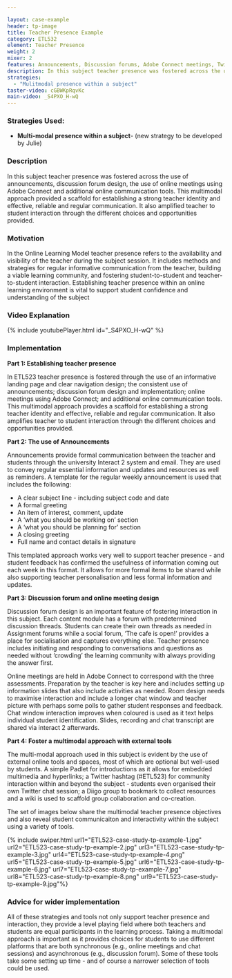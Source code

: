 ```yaml
---

layout: case-example
header: tp-image
title: Teacher Presence Example
category: ETL532
element: Teacher Presence
weight: 2
mixer: 2
features: Announcements, Discussion forums, Adobe Connect meetings, Twitter 
description: In this subject teacher presence was fostered across the use of announcements, discussion forum design, the use of online meetings using Adobe Connect and additional online communication tools.  This multimodal approach provided a scaffold for establishing a strong teacher identity and effective, reliable and regular communication. It also amplified teacher to student interaction through the different choices and opportunities provided.
strategies:
  - "Mulitmodal presence within a subject"
taster-video: cGBWKpRqvKc
main-video: _S4PXO_H-wQ
---
```


### Strategies Used:

- **Multi-modal presence within a subject**- (new strategy to be developed by Julie)

### Description

In this subject teacher presence was fostered across the use of announcements, discussion forum design, the use of online meetings using Adobe Connect and additional online communication tools. This multimodal approach provided a scaffold for establishing a strong teacher identity and effective, reliable and regular communication. It also amplified teacher to student interaction through the different choices and opportunities provided.

### Motivation

In the Online Learning Model teacher presence refers to the availability and visibility of the teacher during the subject session. It includes methods and strategies for regular informative communication from the teacher, building a viable learning community, and fostering student-to-student and teacher-to-student interaction. Establishing teacher presence within an online learning environment is vital to support student confidence and understanding of the subject

### Video Explanation

{% include youtubePlayer.html id="_S4PXO_H-wQ" %}

### Implementation

**Part 1: Establishing teacher presence**

In ETL523 teacher presence is fostered through the use of an informative landing page and clear navigation design; the consistent use of announcements; discussion forum design and implementation; online meetings using Adobe Connect; and additional online communication tools. This multimodal approach provides a scaffold for establishing a strong teacher identity and effective, reliable and regular communication. It also amplifies teacher to student interaction through the different choices and opportunities provided.

**Part 2: The use of Announcements**

Announcements provide formal communication between the teacher and students through the university Interact 2 system and email. They are used to convey regular essential information and updates and resources as well as reminders. A template for the regular weekly announcement is used that includes the following:

- A clear subject line - including subject code and date
- A formal greeting
- An item of interest, comment, update
- A ‘what you should be working on’ section
- A ‘what you should be planning for’ section
- A closing greeting
- Full name and contact details in signature

This templated approach works very well to support teacher presence - and student feedback has confirmed the usefulness of information coming out each week in this format. It allows for more formal items to be shared while also supporting teacher personalisation and less formal information and updates.

**Part 3: Discussion forum and online meeting design**

Discussion forum design is an important feature of fostering interaction in this subject. Each content module has a forum with predetermined discussion threads. Students can create their own threads as needed in Assignment forums while a social forum, ‘The cafe is open!’ provides a place for socialisation and captures everything else. Teacher presence includes initiating and responding to conversations and questions as needed without ‘crowding’ the learning community with always providing the answer first.

Online meetings are held in Adobe Connect to correspond with the three assessments. Preparation by the teacher is key here and includes setting up information slides that also include activities as needed. Room design needs to maximise interaction and include a longer chat window and teacher picture with perhaps some polls to gather student responses and feedback. Chat window interaction improves when coloured is used as it text helps individual student identification. Slides, recording and chat transcript are shared via interact 2 afterwards.

**Part 4: Foster a multimodal approach with external tools**

The multi-modal approach used in this subject is evident by the use of external online tools and spaces, most of which are optional but well-used by students. A simple Padlet for introductions as it allows for embedded multimedia and hyperlinks; a Twitter hashtag (#ETL523) for community interaction within and beyond the subject - students even organised their own Twitter chat session; a Diigo group to bookmark to collect resources and a wiki is used to scaffold group collaboration and co-creation.

The set of images below share the multimodal teacher presence objectives and also reveal student communicaiton and interactivity within the subject using a variety of tools.

{% include swiper.html url1="ETL523-case-study-tp-example-1.jpg" url2="ETL523-case-study-tp-example-2.jpg" url3="ETL523-case-study-tp-example-3.jpg" url4="ETL523-case-study-tp-example-4.png" url5="ETL523-case-study-tp-example-5.jpg" url6="ETL523-case-study-tp-example-6.jpg" url7="ETL523-case-study-tp-example-7.jpg" url8="ETL523-case-study-tp-example-8.png" url9="ETL523-case-study-tp-example-9.jpg"%}

### Advice for wider implementation

All of these strategies and tools not only support teacher presence and interaction, they provide a level playing field where both teachers and students are equal participants in the learning process. Taking a multimodal approach is important as it provides choices for students to use different platforms that are both synchronous (e.g., online meetings and chat sessions) and asynchronous (e.g., discussion forum). Some of these tools take some setting up time - and of course a narrower selection of tools could be used.
